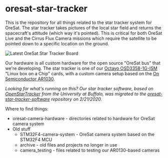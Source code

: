 # oresat-star-tracker

This is the repository for all things related to the star tracker system for OreSat. The star tracker takes pictures of the local star field and returns the spacecraft's attitude (which way it's pointed). This is critical for both OreSat Live and the Cirrus Flux Camera missions which require the satellite to be pointed down to a specific location on the ground.

![Latest OreSat Star Tracker Board](https://github.com/oresat/oresat-star-tracker/blob/master/oresat-star-tracker.jpg)

Our hardware is all custom hardware for the open source "OreSat bus" that we're developing. The star tracker is one of our [Octavo OSD3358-1G-ISM](https://octavosystems.com/octavo_products/osd335x-sm/) "Linux box on a Chip" cards, with a custom camera setup based on the [On Semiconductor AR1030](https://www.onsemi.com/pub/Collateral/AR0130CS-D.PDF).

*Looking for what's running on this? Our star tracker software, based on [OpenStarTracker](https://openstartracker.org) from the University at Buffalo, was migrated to the [oresat-star-tracker-software](https://github.com/oresat/oresat-star-tracker-software) repository on 2/21/2020.*

Where to find things:

- oresat-camera-hardware - directories related to hardware for OreSat camera system
- Old stuff
   - STM32F4-camera-system - OreSat camera system based on the STM32F4 MCU
   - archive - old files and projects no longer in use
   - camera_testing - files related to testing our AR0130-based cameras

